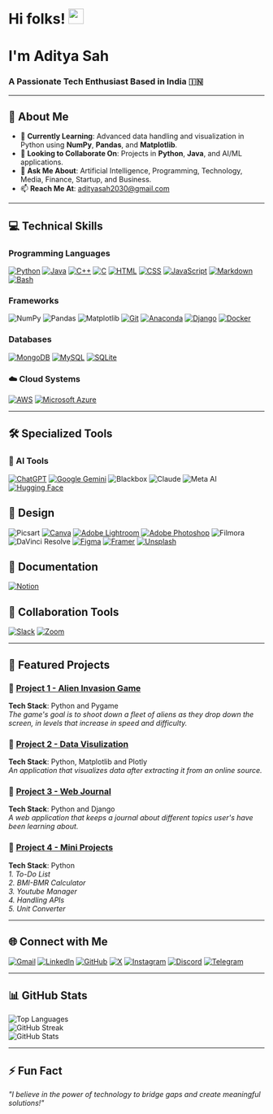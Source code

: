 # Hi folks! <img src="https://media.giphy.com/media/hvRJCLFzcasrR4ia7z/giphy.gif" width="30px"/>
# I'm **Aditya Sah**
### A Passionate Tech Enthusiast Based in India 🇮🇳


---

## 🚀 About Me
- 🌱 **Currently Learning**: Advanced data handling and visualization in Python using **NumPy**, **Pandas**, and **Matplotlib**.  
- 👯 **Looking to Collaborate On**: Projects in **Python**, **Java**, and AI/ML applications.  
- 💬 **Ask Me About**: Artificial Intelligence, Programming, Technology, Media, Finance, Startup, and Business.  
- 📫 **Reach Me At**: [adityasah2030@gmail.com](mailto:adityasah2030@gmail.com)  

---

## 💻 Technical Skills
### Programming Languages  
[![Python](https://img.shields.io/badge/Python-3776AB?logo=python&logoColor=fff)](#) [![Java](https://img.shields.io/badge/Java-%23ED8B00.svg?logo=openjdk&logoColor=white)](#)  [![C++](https://img.shields.io/badge/C++-%2300599C.svg?logo=c%2B%2B&logoColor=white)](#)  [![C](https://img.shields.io/badge/C-00599C?logo=c&logoColor=white)](#)  [![HTML](https://img.shields.io/badge/HTML-%23E34F26.svg?logo=html5&logoColor=white)](#)  [![CSS](https://img.shields.io/badge/CSS-1572B6?logo=css3&logoColor=fff)](#)  [![JavaScript](https://img.shields.io/badge/JavaScript-F7DF1E?logo=javascript&logoColor=000)](#)  [![Markdown](https://img.shields.io/badge/Markdown-%23000000.svg?logo=markdown&logoColor=white)](#)  [![Bash](https://img.shields.io/badge/Bash-4EAA25?logo=gnubash&logoColor=fff)](#)

### Frameworks  
![NumPy](https://img.shields.io/badge/NumPy-013243?style=for-the-badge&logo=numpy&logoColor=white)  ![Pandas](https://img.shields.io/badge/Pandas-150458?style=for-the-badge&logo=pandas&logoColor=white)  ![Matplotlib](https://img.shields.io/badge/Matplotlib-11557C?style=for-the-badge&logo=plotly&logoColor=white)  [![Git](https://img.shields.io/badge/Git-F05032?logo=git&logoColor=fff)](#)  [![Anaconda](https://img.shields.io/badge/Anaconda-44A833?logo=anaconda&logoColor=fff)](#)  [![Django](https://img.shields.io/badge/Django-%23092E20.svg?logo=django&logoColor=white)](#)  [![Docker](https://img.shields.io/badge/Docker-2496ED?logo=docker&logoColor=fff)](#)  

### Databases
[![MongoDB](https://img.shields.io/badge/MongoDB-%234ea94b.svg?logo=mongodb&logoColor=white)](#)  [![MySQL](https://img.shields.io/badge/MySQL-4479A1?logo=mysql&logoColor=fff)](#)  [![SQLite](https://img.shields.io/badge/SQLite-%2307405e.svg?logo=sqlite&logoColor=white)](#)  

### ☁️ Cloud Systems
[![AWS](https://img.shields.io/badge/AWS-%23FF9900.svg?logo=amazon-web-services&logoColor=white)](#)  [![Microsoft Azure](https://custom-icon-badges.demolab.com/badge/Microsoft%20Azure-0089D6?logo=msazure&logoColor=white)](#)  

---

## 🛠️ Specialized Tools
### 🤖 AI Tools  
[![ChatGPT](https://img.shields.io/badge/ChatGPT-74aa9c?logo=openai&logoColor=white)](#)  [![Google Gemini](https://img.shields.io/badge/Google%20Gemini-886FBF?logo=googlegemini&logoColor=fff)](#)   ![Blackbox](https://img.shields.io/badge/Blackbox-000000?style=for-the-badge&logoColor=white)  ![Claude](https://img.shields.io/badge/Claude-FFCC00?style=for-the-badge&logo=anthropic&logoColor=black)  ![Meta AI](https://img.shields.io/badge/Meta_AI-4267B2?style=for-the-badge&logo=meta&logoColor=white)  [![Hugging Face](https://img.shields.io/badge/Hugging%20Face-FFD21E?logo=huggingface&logoColor=000)](#)

## 🎨 Design
![Picsart](https://img.shields.io/badge/Picsart-FF0066?style=for-the-badge&logo=picsart&logoColor=white)  [![Canva](https://img.shields.io/badge/Canva-%2300C4CC.svg?&logo=Canva&logoColor=white)](#)  [![Adobe Lightroom](https://img.shields.io/badge/Adobe%20Lightroom-31A8FF?logo=Adobe%20Lightroom&logoColor=white)](#)  [![Adobe Photoshop](https://img.shields.io/badge/Adobe%20Photoshop-31A8FF?logo=Adobe%20Photoshop&logoColor=black)](#)  ![Filmora](https://img.shields.io/badge/Filmora-0C3E8E?style=for-the-badge&logo=filmora&logoColor=white)  ![DaVinci Resolve](https://img.shields.io/badge/DaVinci_Resolve-F2F4F9?style=for-the-badge&logo=blackmagicdesign&logoColor=black)  [![Figma](https://img.shields.io/badge/Figma-F24E1E?logo=figma&logoColor=white)](#)  [![Framer](https://img.shields.io/badge/Framer-05F?logo=framer&logoColor=fff)](#)  [![Unsplash](https://img.shields.io/badge/Unsplash-000000?logo=Unsplash&logoColor=white)](#)

## 📄 Documentation
[![Notion](https://img.shields.io/badge/Notion-000?logo=notion&logoColor=fff)](#)  

## 🤝 Collaboration Tools
[![Slack](https://img.shields.io/badge/Slack-4A154B?logo=slack&logoColor=fff)](#)  [![Zoom](https://img.shields.io/badge/Zoom-2D8CFF?logo=zoom&logoColor=white)](#)

---

## 🌟 Featured Projects
### 🔗 [Project 1 - Alien Invasion Game](https://github.com/AdityaSah2030/Alien-Invasion.git)  
**Tech Stack**: Python and Pygame  
*The game's goal is to shoot down a fleet of aliens as they drop down the screen, in levels that increase in speed and difficulty.*

### 🔗 [Project 2 - Data Visulization](https://github.com/AdityaSah2030/Data-Visualization.git)  
**Tech Stack**: Python, Matplotlib and Plotly  
*An application that visualizes data after extracting it from an online source.*

### 🔗 [Project 3 - Web Journal](https://github.com/AdityaSah2030/Web-Journal.git)  
**Tech Stack**: Python and Django  
*A web application that keeps a journal about different topics user's have been learning about.*

### 🔗 [Project 4 - Mini Projects](https://github.com/AdityaSah2030/Mini-Projects.git)
**Tech Stack**: Python  
*1. To-Do List*  
*2. BMI-BMR Calculator*  
*3. Youtube Manager*  
*4. Handling APIs*  
*5. Unit Converter*  

---

## 🌐 Connect with Me
[![Gmail](https://img.shields.io/badge/Gmail-D14836?logo=gmail&logoColor=white)](mailto:adityasah2030@gmail.com)  [![LinkedIn](https://img.shields.io/badge/Linkedin-%230077B5.svg?logo=linkedin&logoColor=white)](https://www.linkedin.com/in/adityasah2030)  [![GitHub](https://img.shields.io/badge/GitHub-%23121011.svg?logo=github&logoColor=white)](https://www.github.com/AdityaSah2030)  [![X](https://img.shields.io/badge/X-%23000000.svg?logo=X&logoColor=white)](https://twitter.com/adityasah2030)  [![Instagram](https://img.shields.io/badge/Instagram-%23E4405F.svg?logo=Instagram&logoColor=white)](http://www.instagram.com/adityasah2030)  [![Discord](https://img.shields.io/badge/Discord-%235865F2.svg?&logo=discord&logoColor=white)](https://discord.com/users/adityasah2030)  [![Telegram](https://img.shields.io/badge/Telegram-2CA5E0?logo=telegram&logoColor=white)](https://t.me/adityasah2030
)  

---

## 📊 GitHub Stats
![Top Languages](https://github-readme-stats.vercel.app/api/top-langs/?username=AdityaSah2030&layout=compact&theme=radical)  
![GitHub Streak](https://streak-stats.demolab.com?user=AdityaSah2030&theme=radical&hide_border=true&border_radius=8)  
![GitHub Stats](https://github-readme-stats.vercel.app/api?username=AdityaSah2030&show_icons=true&theme=radical)  

---

## ⚡ Fun Fact
*"I believe in the power of technology to bridge gaps and create meaningful solutions!"*
